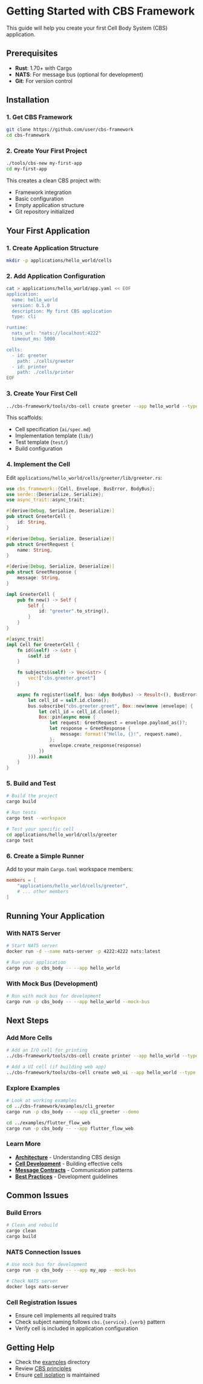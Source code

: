 # Getting Started with CBS Framework

This guide will help you create your first Cell Body System (CBS) application.

## Prerequisites

- **Rust**: 1.70+ with Cargo
- **NATS**: For message bus (optional for development)
- **Git**: For version control

## Installation

### 1. Get CBS Framework

```bash
git clone https://github.com/user/cbs-framework
cd cbs-framework
```

### 2. Create Your First Project

```bash
./tools/cbs-new my-first-app
cd my-first-app
```

This creates a clean CBS project with:
- Framework integration
- Basic configuration
- Empty application structure
- Git repository initialized

## Your First Application

### 1. Create Application Structure

```bash
mkdir -p applications/hello_world/cells
```

### 2. Add Application Configuration

```bash
cat > applications/hello_world/app.yaml << EOF
application:
  name: hello_world
  version: 0.1.0
  description: My first CBS application
  type: cli

runtime:
  nats_url: "nats://localhost:4222"
  timeout_ms: 5000

cells:
  - id: greeter
    path: ./cells/greeter
  - id: printer  
    path: ./cells/printer
EOF
```

### 3. Create Your First Cell

```bash
../cbs-framework/tools/cbs-cell create greeter --app hello_world --type logic --lang rust
```

This scaffolds:
- Cell specification (`ai/spec.md`)
- Implementation template (`lib/`)
- Test template (`test/`)
- Build configuration

### 4. Implement the Cell

Edit `applications/hello_world/cells/greeter/lib/greeter.rs`:

```rust
use cbs_framework::{Cell, Envelope, BusError, BodyBus};
use serde::{Deserialize, Serialize};
use async_trait::async_trait;

#[derive(Debug, Serialize, Deserialize)]
pub struct GreeterCell {
    id: String,
}

#[derive(Debug, Serialize, Deserialize)]
pub struct GreetRequest {
    name: String,
}

#[derive(Debug, Serialize, Deserialize)]
pub struct GreetResponse {
    message: String,
}

impl GreeterCell {
    pub fn new() -> Self {
        Self {
            id: "greeter".to_string(),
        }
    }
}

#[async_trait]
impl Cell for GreeterCell {
    fn id(&self) -> &str {
        &self.id
    }

    fn subjects(&self) -> Vec<&str> {
        vec!["cbs.greeter.greet"]
    }

    async fn register(&self, bus: &dyn BodyBus) -> Result<(), BusError> {
        let cell_id = self.id.clone();
        bus.subscribe("cbs.greeter.greet", Box::new(move |envelope| {
            let cell_id = cell_id.clone();
            Box::pin(async move {
                let request: GreetRequest = envelope.payload_as()?;
                let response = GreetResponse {
                    message: format!("Hello, {}!", request.name),
                };
                envelope.create_response(response)
            })
        })).await
    }
}
```

### 5. Build and Test

```bash
# Build the project
cargo build

# Run tests
cargo test --workspace

# Test your specific cell
cd applications/hello_world/cells/greeter
cargo test
```

### 6. Create a Simple Runner

Add to your main `Cargo.toml` workspace members:
```toml
members = [
    "applications/hello_world/cells/greeter",
    # ... other members
]
```

## Running Your Application

### With NATS Server

```bash
# Start NATS server
docker run -d --name nats-server -p 4222:4222 nats:latest

# Run your application
cargo run -p cbs_body -- --app hello_world
```

### With Mock Bus (Development)

```bash
# Run with mock bus for development
cargo run -p cbs_body -- --app hello_world --mock-bus
```

## Next Steps

### Add More Cells

```bash
# Add an I/O cell for printing
../cbs-framework/tools/cbs-cell create printer --app hello_world --type io --lang rust

# Add a UI cell (if building web app)
../cbs-framework/tools/cbs-cell create web_ui --app hello_world --type ui --lang dart
```

### Explore Examples

```bash
# Look at working examples
cd ../cbs-framework/examples/cli_greeter
cargo run -p cbs_body -- --app cli_greeter --demo

cd ../examples/flutter_flow_web
cargo run -p cbs_body -- --app flutter_flow_web
```

### Learn More

- **[Architecture](architecture.md)** - Understanding CBS design
- **[Cell Development](cell-development.md)** - Building effective cells
- **[Message Contracts](message-contracts.md)** - Communication patterns
- **[Best Practices](best-practices.md)** - Development guidelines

## Common Issues

### Build Errors
```bash
# Clean and rebuild
cargo clean
cargo build
```

### NATS Connection Issues
```bash
# Use mock bus for development
cargo run -p cbs_body -- --app my_app --mock-bus

# Check NATS server
docker logs nats-server
```

### Cell Registration Issues
- Ensure cell implements all required traits
- Check subject naming follows `cbs.{service}.{verb}` pattern
- Verify cell is included in application configuration

## Getting Help

- Check the [examples](../examples/) directory
- Review [CBS principles](architecture.md#core-principles)
- Ensure [cell isolation](cell-development.md#isolation-rules) is maintained

